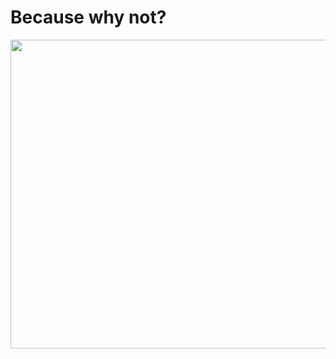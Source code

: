 

# Because why not?


<img src="https://engineering.fb.com/wp-content/uploads/2015/06/1522635669452_11.jpg" width="864" height="494">
